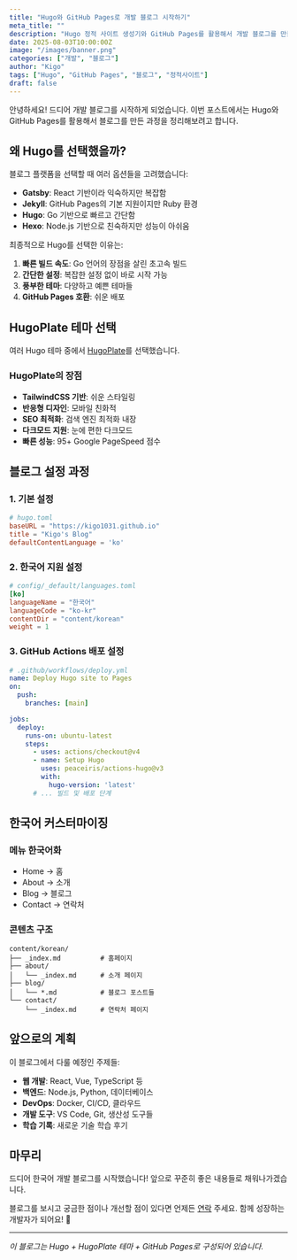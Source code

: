 ```yaml
---
title: "Hugo와 GitHub Pages로 개발 블로그 시작하기"
meta_title: ""
description: "Hugo 정적 사이트 생성기와 GitHub Pages를 활용해서 개발 블로그를 만들어보는 과정을 정리했습니다."
date: 2025-08-03T10:00:00Z
image: "/images/banner.png"
categories: ["개발", "블로그"]
author: "Kigo"
tags: ["Hugo", "GitHub Pages", "블로그", "정적사이트"]
draft: false
---
```


안녕하세요! 드디어 개발 블로그를 시작하게 되었습니다. 이번 포스트에서는 Hugo와 GitHub Pages를 활용해서 블로그를 만든 과정을 정리해보려고 합니다.

## 왜 Hugo를 선택했을까?

블로그 플랫폼을 선택할 때 여러 옵션들을 고려했습니다:

- **Gatsby**: React 기반이라 익숙하지만 복잡함
- **Jekyll**: GitHub Pages의 기본 지원이지만 Ruby 환경
- **Hugo**: Go 기반으로 빠르고 간단함
- **Hexo**: Node.js 기반으로 친숙하지만 성능이 아쉬움

최종적으로 Hugo를 선택한 이유는:

1. **빠른 빌드 속도**: Go 언어의 장점을 살린 초고속 빌드
2. **간단한 설정**: 복잡한 설정 없이 바로 시작 가능
3. **풍부한 테마**: 다양하고 예쁜 테마들
4. **GitHub Pages 호환**: 쉬운 배포

## HugoPlate 테마 선택

여러 Hugo 테마 중에서 [HugoPlate](https://github.com/zeon-studio/hugoplate)를 선택했습니다.

### HugoPlate의 장점

- **TailwindCSS 기반**: 쉬운 스타일링
- **반응형 디자인**: 모바일 친화적
- **SEO 최적화**: 검색 엔진 최적화 내장
- **다크모드 지원**: 눈에 편한 다크모드
- **빠른 성능**: 95+ Google PageSpeed 점수

## 블로그 설정 과정

### 1. 기본 설정

```toml
# hugo.toml
baseURL = "https://kigo1031.github.io"
title = "Kigo's Blog"
defaultContentLanguage = 'ko'
```

### 2. 한국어 지원 설정

```toml
# config/_default/languages.toml
[ko]
languageName = "한국어"
languageCode = "ko-kr"
contentDir = "content/korean"
weight = 1
```

### 3. GitHub Actions 배포 설정

```yaml
# .github/workflows/deploy.yml
name: Deploy Hugo site to Pages
on:
  push:
    branches: [main]

jobs:
  deploy:
    runs-on: ubuntu-latest
    steps:
      - uses: actions/checkout@v4
      - name: Setup Hugo
        uses: peaceiris/actions-hugo@v3
        with:
          hugo-version: 'latest'
      # ... 빌드 및 배포 단계
```

## 한국어 커스터마이징

### 메뉴 한국어화

- Home → 홈
- About → 소개
- Blog → 블로그
- Contact → 연락처

### 콘텐츠 구조

```
content/korean/
├── _index.md          # 홈페이지
├── about/
│   └── _index.md      # 소개 페이지
├── blog/
│   └── *.md           # 블로그 포스트들
└── contact/
    └── _index.md      # 연락처 페이지
```

## 앞으로의 계획

이 블로그에서 다룰 예정인 주제들:

- **웹 개발**: React, Vue, TypeScript 등
- **백엔드**: Node.js, Python, 데이터베이스
- **DevOps**: Docker, CI/CD, 클라우드
- **개발 도구**: VS Code, Git, 생산성 도구들
- **학습 기록**: 새로운 기술 학습 후기

## 마무리

드디어 한국어 개발 블로그를 시작했습니다! 앞으로 꾸준히 좋은 내용들로 채워나가겠습니다.

블로그를 보시고 궁금한 점이나 개선할 점이 있다면 언제든 [연락](/contact) 주세요. 함께 성장하는 개발자가 되어요! 🚀

---

*이 블로그는 Hugo + HugoPlate 테마 + GitHub Pages로 구성되어 있습니다.*
